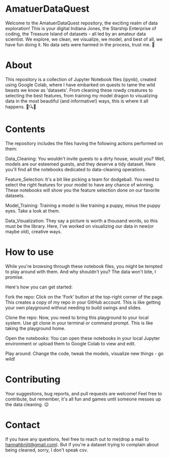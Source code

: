 # AmatuerDataQuest

Welcome to the AmatuerDataQuest repository, the exciting realm of data exploration! This is your digital Indiana Jones, the Starship Enterprise of coding, the Treasure Island of datasets - all led by an amateur data scientist. 
We explore, we clean, we visualize, we model, and best of all, we have fun doing it. No data sets were harmed in the process, trust me. 🙈

# About
This repository is a collection of Jupyter Notebook files (ipynb), created using Google Colab, where I have embarked on quests to tame the wild beasts we know as 'datasets'. 
From cleaning these rowdy creatures to selecting the best features, from training my model dragon to visualizing data in the most beautiful (and informative!) ways, this is where it all happens. 🎩🔍🐉

# Contents
The  repository includes the files having the following actions performed on them:

Data_Cleaning: You wouldn't invite guests to a dirty house, would you? Well, models are our esteemed guests, and they deserve a tidy dataset. Here you'll find all the notebooks dedicated to data-cleaning operations.

Feature_Selection: It's a bit like picking a team for dodgeball. You need to select the right features for your model to have any chance of winning. These notebooks will show you the feature selection done on our favorite datasets.

Model_Training: Training a model is like training a puppy, minus the puppy eyes. Take a look at them.

Data_Visualization: They say a picture is worth a thousand words, so this must be the library. Here, I've worked on visualizing our data in new(or maybe old), creative ways.

# How to use
While you're browsing through these notebook files, you might be tempted to play around with them. And why shouldn't you? The data won't bite, I promise.

Here's how you can get started:

Fork the repo: Click on the 'Fork' button at the top-right corner of the page. This creates a copy of my repo in your GitHub account. This is like getting your own playground without needing to build swings and slides.

Clone the repo: Now, you need to bring this playground to your local system. Use git clone <your-repo-link> in your terminal or command prompt. This is like taking the playground home.

Open the notebooks: You can open these notebooks in your local Jupyter environment or upload them to Google Colab to view and edit.

Play around: Change the code, tweak the models, visualize new things - go wild!

# Contributing
Your suggestions, bug reports, and pull requests are welcome! Feel free to contribute, but remember, it's all fun and games until someone messes up the data cleaning. 😉

# Contact
If you have any questions, feel free to reach out to me(drop a mail to hannahbrijit@gmail.com). But if you're a dataset trying to complain about being cleaned, sorry, I don't speak csv.
